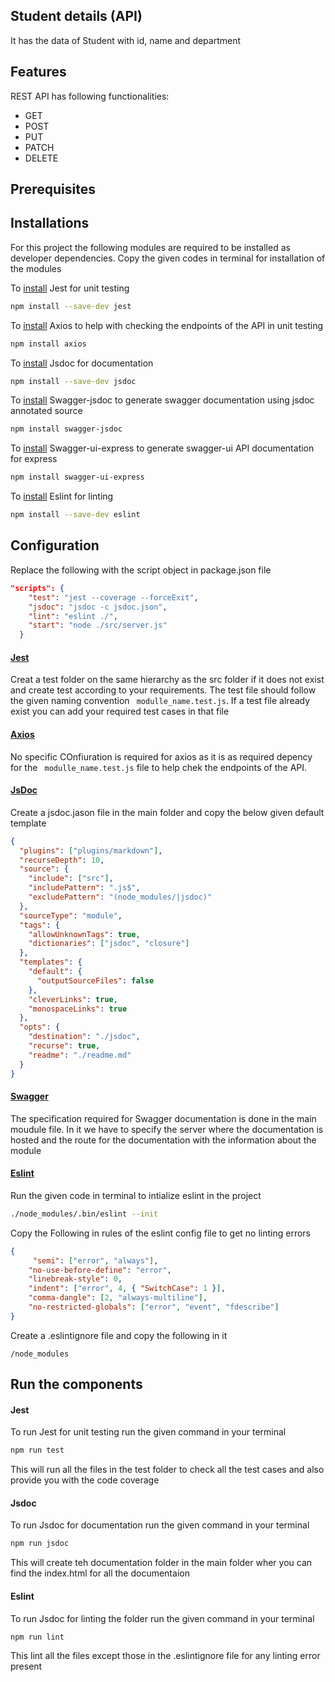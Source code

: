 ## Student details (API)

It has the data of Student with id, name and department

## Features

REST API has following functionalities:

- GET
- POST
- PUT
- PATCH
- DELETE

## Prerequisites

## Installations

For this project the following modules are required to be installed as developer dependencies. Copy the given codes in terminal for installation of the modules

To [install](https://www.npmjs.com/package/jest) Jest for unit testing

```Bash
npm install --save-dev jest
```

To [install](https://www.npmjs.com/package/axios) Axios to help with checking the endpoints of the API in unit testing

```Bash
npm install axios
```

To [install](https://www.npmjs.com/package/jsdoc) Jsdoc for documentation

```Bash
npm install --save-dev jsdoc
```

To [install](https://www.npmjs.com/package/swagger-jsdoc) Swagger-jsdoc to generate swagger documentation using jsdoc annotated source

```Bash
npm install swagger-jsdoc
```

To [install](https://www.npmjs.com/package/swagger-ui-express) Swagger-ui-express to generate swagger-ui API documentation for express

```Bash
npm install swagger-ui-express
```

To [install](https://www.npmjs.com/package/eslint) Eslint for linting

```Bash
npm install --save-dev eslint
```

## Configuration

Replace the following with the script object in package.json file

```JSON
"scripts": {
    "test": "jest --coverage --forceExit",
    "jsdoc": "jsdoc -c jsdoc.json",
    "lint": "eslint ./",
    "start": "node ./src/server.js"
  }
```

#### [Jest](https://jestjs.io/)

Creat a test folder on the same hierarchy as the src folder if it does not exist and create test according to your requirements. The test file should follow the given naming convention ` modulle_name.test.js`. If a test file already exist you can add your required test cases in that file

#### [Axios](https://axios-http.com/docs/intro)

No specific COnfiuration is required for axios as it is as required depency for the ` modulle_name.test.js` file to help chek the endpoints of the API.

#### [JsDoc](https://jsdoc.app/index.html)

Create a jsdoc.jason file in the main folder and copy the below given default template

```JSON
{
  "plugins": ["plugins/markdown"],
  "recurseDepth": 10,
  "source": {
    "include": ["src"],
    "includePattern": ".js$",
    "excludePattern": "(node_modules/|jsdoc)"
  },
  "sourceType": "module",
  "tags": {
    "allowUnknownTags": true,
    "dictionaries": ["jsdoc", "closure"]
  },
  "templates": {
    "default": {
      "outputSourceFiles": false
    },
    "cleverLinks": true,
    "monospaceLinks": true
  },
  "opts": {
    "destination": "./jsdoc",
    "recurse": true,
    "readme": "./readme.md"
  }
}
```

#### [Swagger](https://swagger.io/docs/)

The specification required for Swagger documentation is done in the main moudule file. In it we have to specify the server where the documentation is hosted and the route for the documentation with the information about the module

#### [Eslint](https://eslint.org/)

Run the given code in terminal to intialize eslint in the project

```Bash
./node_modules/.bin/eslint --init
```

Copy the Following in rules of the eslint config file to get no linting errors

```JSON
{
     "semi": ["error", "always"],
    "no-use-before-define": "error",
    "linebreak-style": 0,
    "indent": ["error", 4, { "SwitchCase": 1 }],
    "comma-dangle": [2, "always-multiline"],
    "no-restricted-globals": ["error", "event", "fdescribe"]
}
```

Create a .eslintignore file and copy the following in it

```
/node_modules
```

## Run the components

#### Jest

To run Jest for unit testing run the given command in your terminal

```Bash
npm run test
```

This will run all the files in the test folder to check all the test cases and also provide you with the code coverage

#### Jsdoc

To run Jsdoc for documentation run the given command in your terminal

```Bash
npm run jsdoc
```

This will create teh documentation folder in the main folder wher you can find the index.html for all the documentaion

#### Eslint

To run Jsdoc for linting the folder run the given command in your terminal

```Bash
npm run lint
```

This lint all the files except those in the .eslintignore file for any linting error present
